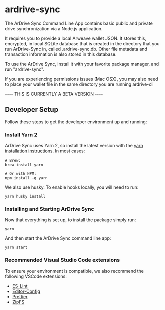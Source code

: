 # ardrive-sync

The ArDrive Sync Command Line App contains basic public and private drive synchronization via a Node.js application. 

It requires you to provide a local Arweave wallet JSON.  It stores this, encrypted, in  local SQLite database that is created in the directory that you run ArDrive-Sync in, called .ardrive-sync.db.  Other file metadata and transaction information is also stored in this database.

To use the ArDrive Sync, install it with your favorite package manager, and run "ardrive-sync".

If you are experiencing permissions issues (Mac OSX), you may also need to place your wallet file in the same directory you are running ardrive-cli

---- THIS IS CURRENTLY A BETA VERSION ----

## Developer Setup

Follow these steps to get the developer environment up and running:

### Install Yarn 2

ArDrive Sync uses Yarn 2, so install the latest version with the [yarn installation instructions][yarn-install]. In most cases:

```shell
# Brew:
brew install yarn

# Or with NPM:
npm install -g yarn
```

We also use husky. To enable hooks locally, you will need to run:

```shell
yarn husky install
```

### Installing and Starting ArDrive Sync

Now that everything is set up, to install the package simply run:

```shell
yarn
```

And then start the ArDrive Sync command line app:

```shell
yarn start
```

### Recommended Visual Studio Code extensions

To ensure your environment is compatible, we also recommend the following VSCode extensions:

-   [ES-Lint][eslint-vscode]
-   [Editor-Config][editor-config-vscode]
-   [Prettier][prettier-vscode]
-   [ZipFS][zipfs-vscode]

[yarn-install]: https://yarnpkg.com/getting-started/install
[editor-config-vscode]: https://marketplace.visualstudio.com/items?itemName=EditorConfig.EditorConfig
[prettier-vscode]: https://marketplace.visualstudio.com/items?itemName=esbenp.prettier-vscode
[zipfs-vscode]: https://marketplace.visualstudio.com/items?itemName=arcanis.vscode-zipfs
[eslint-vscode]: https://marketplace.visualstudio.com/items?itemName=dbaeumer.vscode-eslint
[sqlite-db-webviewer]: https://inloop.github.io/sqlite-viewer/
[sqlite-db-desktopviewer]: https://sqlitebrowser.org/
